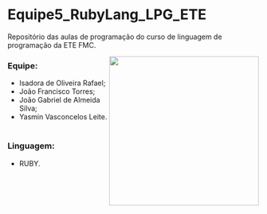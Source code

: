 # Equipe5_RubyLang_LPG_ETE
Repositório das aulas de programação do curso de linguagem de programação da ETE FMC.


<p>
  <img align="right" height="300"
    src="https://user-images.githubusercontent.com/99093960/189130527-a7e1c2a8-3a81-40cd-b342-56825adf5745.png" />
</p>


### Equipe:
- Isadora de Oliveira Rafael;
- João Francisco Torres;
- João Gabriel de Almeida Silva;
- Yasmin Vasconcelos Leite.
<br></br>


### Linguagem:
- RUBY.
 
